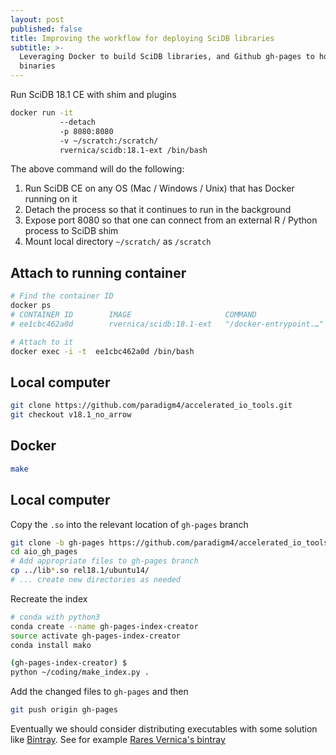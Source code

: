```yaml
---
layout: post
published: false
title: Improving the workflow for deploying SciDB libraries
subtitle: >-
  Leveraging Docker to build SciDB libraries, and Github gh-pages to host
  binaries
---
```

Run SciDB 18.1 CE with shim and plugins

```sh
docker run -it 
           --detach 
           -p 8080:8080 
           -v ~/scratch:/scratch/
           rvernica/scidb:18.1-ext /bin/bash
```

The above command will do the following:
1. Run SciDB CE on any OS (Mac / Windows / Unix) that has Docker running on it
2. Detach the process so that it continues to run in the background
3. Expose port 8080 so that one can connect from an external R / Python process to SciDB shim
4. Mount local directory `~/scratch/` as `/scratch`

## Attach to running container

```sh
# Find the container ID 
docker ps
# CONTAINER ID        IMAGE                     COMMAND                  ...
# ee1cbc462a0d        rvernica/scidb:18.1-ext   "/docker-entrypoint.…"   ...

# Attach to it
docker exec -i -t  ee1cbc462a0d /bin/bash
```

## Local computer

```sh
git clone https://github.com/paradigm4/accelerated_io_tools.git
git checkout v18.1_no_arrow
```

## Docker

```sh
make
```

## Local computer

Copy the `.so` into the relevant location of `gh-pages` branch

```sh
git clone -b gh-pages https://github.com/paradigm4/accelerated_io_tools aio_gh_pages
cd aio_gh_pages
# Add appropriate files to gh-pages branch
cp ../lib*.so rel18.1/ubuntu14/
# ... create new directories as needed
```

Recreate the index
```sh
# conda with python3
conda create --name gh-pages-index-creator
source activate gh-pages-index-creator
conda install mako

(gh-pages-index-creator) $ 
python ~/coding/make_index.py .
```

Add the changed files to `gh-pages` and then

```sh
git push origin gh-pages
```

Eventually we should consider distributing executables with some solution like [Bintray](https://bintray.com). See for example [Rares Vernica's bintray](https://bintray.com)
